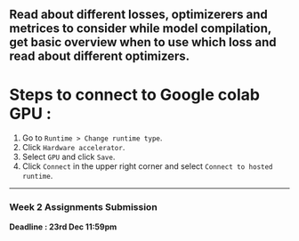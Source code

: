 ## Read about different losses, optimizerers and metrices to consider while model compilation, get basic overview when to use which loss and read about different optimizers.

# Steps to connect to Google colab GPU :

1. Go to `Runtime > Change runtime type`.
1. Click `Hardware accelerator`.
1. Select `GPU` and click `Save`.
1. Click `Connect` in the upper right corner and select `Connect to hosted runtime`.
____________________________________________________________________________________________________
### Week 2 Assignments Submission
**Deadline : 23rd Dec 11:59pm**
